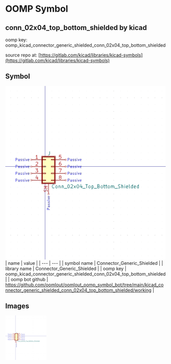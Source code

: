 # OOMP Symbol  
## conn_02x04_top_bottom_shielded  by kicad  
  
oomp key: oomp_kicad_connector_generic_shielded_conn_02x04_top_bottom_shielded  
  
source repo at: [https://gitlab.com/kicad/libraries/kicad-symbols](https://gitlab.com/kicad/libraries/kicad-symbols)  
## Symbol  
  
[![working.png](working_600.png)](working.png)  
| name | value | 
| --- | --- | 
| symbol name | Connector_Generic_Shielded | 
| library name | Connector_Generic_Shielded | 
| oomp key | oomp_kicad_connector_generic_shielded_conn_02x04_top_bottom_shielded | 
| oomp bot github | https://github.com/oomlout/oomlout_oomp_symbol_bot/tree/main/kicad_connector_generic_shielded_conn_02x04_top_bottom_shielded/working | 
## Images  
  
[![working.png](working_140.png)](working.png)  
